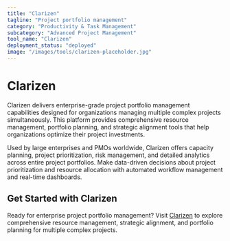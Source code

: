 ```yaml
---
title: "Clarizen"
tagline: "Project portfolio management"
category: "Productivity & Task Management"
subcategory: "Advanced Project Management"
tool_name: "Clarizen"
deployment_status: "deployed"
image: "/images/tools/clarizen-placeholder.jpg"
---
```


# Clarizen

Clarizen delivers enterprise-grade project portfolio management capabilities designed for organizations managing multiple complex projects simultaneously. This platform provides comprehensive resource management, portfolio planning, and strategic alignment tools that help organizations optimize their project investments.

Used by large enterprises and PMOs worldwide, Clarizen offers capacity planning, project prioritization, risk management, and detailed analytics across entire project portfolios. Make data-driven decisions about project prioritization and resource allocation with automated workflow management and real-time dashboards.

## Get Started with Clarizen

Ready for enterprise project portfolio management? Visit [Clarizen](https://www.clarizen.com) to explore comprehensive resource management, strategic alignment, and portfolio planning for multiple complex projects.